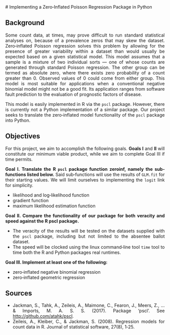 <div style="text-align: justify">
# Implementing a Zero‑Inflated Poisson Regression Package in Python

## Background
Some count data, at times, may prove difficult to run standard statistical analyses on, because of a prevalence zeros that may skew the dataset. Zero‐inflated Poisson regression solves this problem by allowing for the presence of greater variability within a dataset than would usually be expected based on a given statistical model. This model assumes that a sample is a mixture of two individual sorts — one of whose counts are generated through standard Poisson regression. The other group can be termed as absolute zero, where there exists zero probability of a count greater than 0. Observed values of 0 could come from either group. This model is most suitable for applications when a conventional negative binomial model might not be a good fit. Its application ranges from software fault prediction to the evaluation of prognostic factors of disease.

This model is easily implemented in R via the `pscl` package. However, there is currently not a Python implementation of a similar package. Our project seeks to translate the zero‐inflated model functionality of the `pscl` package into Python.

## Objectives  
For this project, we aim to accomplish the following goals. **Goals I** and **II** will constitute our minimum viable product, while we aim to complete Goal III if time permits.

**Goal I. Translate the R `pscl` package function zeroinf, namely the sub‐functions listed below.** Said sub‐functions will use the results of `GLM.fit` for their starting values. We will limit ourselves to implementing the `logit` link for simplicity.  
* likelihood and log‐likelihood function  
* gradient function   
* maximum likelihood estimation function

**Goal II. Compare the functionality of our package for both veracity and speed against the R pscl package.**    
* The veracity of the results will be tested on the datasets supplied with the `pscl` package, including but not limited to the absentee ballot dataset.  
* The speed will be clocked using the linux command‐line tool `time` tool to time both the R and Python packages real runtimes.

**Goal III. Implement at least one of the following:**   
* zero‐inflated negative binomial regression  
* zero‐inflated geometric regression

## Sources
* Jackman, S., Tahk, A., Zeileis, A., Maimone, C., Fearon, J., Meers, Z., ... & Imports, M. A. S. S. (2017). Package ‘pscl’. See http://github.com/atahk/pscl.  
* Zeileis, A., Kleiber, C., & Jackman, S. (2008). Regression models for count data in R. Journal of statistical software, 27(8), 1‐25.
